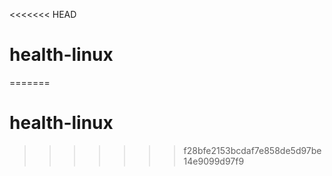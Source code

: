 <<<<<<< HEAD
# health-linux
=======
# health-linux
>>>>>>> f28bfe2153bcdaf7e858de5d97be14e9099d97f9
